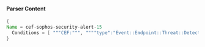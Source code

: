 #### Parser Content
```Java
{
Name = cef-sophos-security-alert-15
  Conditions = [ """CEF:""", """"type":"Event::Endpoint::Threat::Detected"""" ]
}
```